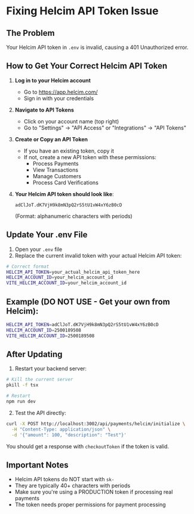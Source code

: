 # Fixing Helcim API Token Issue

## The Problem
Your Helcim API token in `.env` is invalid, causing a 401 Unauthorized error.

## How to Get Your Correct Helcim API Token

1. **Log in to your Helcim account**
   - Go to https://app.helcim.com/
   - Sign in with your credentials

2. **Navigate to API Tokens**
   - Click on your account name (top right)
   - Go to "Settings" → "API Access" or "Integrations" → "API Tokens"

3. **Create or Copy an API Token**
   - If you have an existing token, copy it
   - If not, create a new API token with these permissions:
     - Process Payments
     - View Transactions
     - Manage Customers
     - Process Card Verifications

4. **Your Helcim API token should look like**:
   ```
   adClJoT.dK7VjH9k8mN3pQ2rS5tU1vW4xY6zB0cD
   ```
   (Format: alphanumeric characters with periods)

## Update Your .env File

1. Open your `.env` file
2. Replace the current invalid token with your actual Helcim API token:

```bash
# Correct format
HELCIM_API_TOKEN=your_actual_helcim_api_token_here
HELCIM_ACCOUNT_ID=your_helcim_account_id
VITE_HELCIM_ACCOUNT_ID=your_helcim_account_id
```

## Example (DO NOT USE - Get your own from Helcim):
```bash
HELCIM_API_TOKEN=adClJoT.dK7VjH9k8mN3pQ2rS5tU1vW4xY6zB0cD
HELCIM_ACCOUNT_ID=2500189508
VITE_HELCIM_ACCOUNT_ID=2500189508
```

## After Updating

1. Restart your backend server:
```bash
# Kill the current server
pkill -f tsx

# Restart
npm run dev
```

2. Test the API directly:
```bash
curl -X POST http://localhost:3002/api/payments/helcim/initialize \
  -H "Content-Type: application/json" \
  -d '{"amount": 100, "description": "Test"}'
```

You should get a response with `checkoutToken` if the token is valid.

## Important Notes
- Helcim API tokens do NOT start with `sk-` 
- They are typically 40+ characters with periods
- Make sure you're using a PRODUCTION token if processing real payments
- The token needs proper permissions for payment processing
